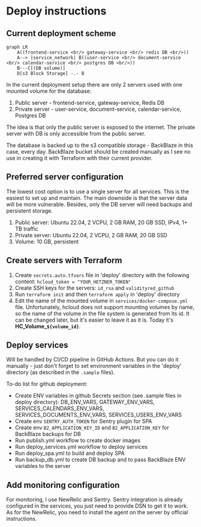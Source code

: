 # Deploy instructions

## Current deployment scheme

```mermaid
graph LR
    A((frontend-service <br/> gateway-service <br/> redis DB <br/>))
    A--> |service_network| B((user-service <br/> document-service <br/> calendar-service <br/> postgres DB <br/>))
    B---C[(DB volume)]
    D[s3 Block Storage] -.- B
```

In the current deployment setup there are only 2 servers used with one mounted volume for the database:

1. Public server - frontend-service, gateway-service, Redis DB
2. Private server - user-service, document-service, calendar-service, Postgres DB

The idea is that only the public server is exposed to the internet. The private server with DB is only accessible from the public server.

The database is backed up to the s3 compatible storage - BackBlaze in this case, every day. BackBlaze bucket should be created manually as I see no use in creating it with Terraform with their current provider.

## Preferred server configuration

The lowest cost option is to use a single server for all services. This is the easiest to set up and maintain. The main downside is that the server data will be more vulnerable. Besides, only the DB server will need backups and persistent storage.

1. Public server: Ubuntu 22.04, 2 VCPU, 2 GB RAM, 20 GB SSD, IPv4, 1+ TB traffic
2. Private server: Ubuntu 22.04, 2 VCPU, 2 GB RAM, 20 GB SSD
3. Volume: 10 GB, persistent

## Create servers with Terraform

1. Create `secrets.auto.tfvars` file in 'deploy' directory with the following content: `hcloud_token = "YOUR_HETZNER_TOKEN"`
2. Create SSH keys for the servers: `id_rsa` and `validityred_github`
3. Run `terraform init` and then `terraform apply` in 'deploy' directory
4. Edit the name of the mounted volume in `services/docker-compose.yml` file. Unfortunately, hcloud does not support mounting volumes by name, so the name of the volume in the file system is generated from its id. It can be changed later, but it's easier to leave it as it is. Today it's **HC_Volume_`${volume_id}`**.

## Deploy services

Will be handled by CI/CD pipeline in GitHub Actions. But you can do it manually - just don't forget to set
environment variables in the 'deploy' directory (as described in the `.sample` files).

To-do list for github deployment:

- Create ENV variables in github Secrets section (see .sample files in deploy directory): DB_ENV_VARS, GATEWAY_ENV_VARS, SERVICES_CALENDARS_ENV_VARS, SERVICES_DOCUMENTS_ENV_VARS, SERVICES_USERS_ENV_VARS
- Create env `SENTRY_AUTH_TOKEN` for Sentry plugin for SPA
- Create env `B2_APPLICATION_KEY_ID` and `B2_APPLICATION_KEY` for BackBlaze backups for DB
- Run publish.yml workflow to create docker images
- Run deploy_services.yml workflow to deploy services
- Run deploy_spa.yml to build and deploy SPA
- Run backup_db.yml to create DB backup and to pass BackBlaze ENV variables to the server

## Add monitoring configuration

For monitoring, I use NewRelic and Sentry. Sentry integration is already configured in the services,
you just need to provide DSN to get it to work. As for the NewRelic, you need to install the agent on the server by official instructions.
